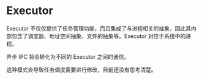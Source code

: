 # Executor

Executor 不仅仅提供了任务管理功能，而且集成了与进程相关的抽象，因此其内部包含了调度器、地址空间抽象、文件的抽象等。Executor 对应于系统中的进程。

异步 IPC 将会转化为不同的 Executor 之间的通信。

这种模式会导致任务调度需要进行修改，目前还没有思考清楚。